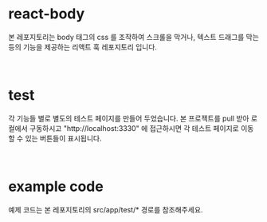 # react-body
본 레포지토리는 body 태그의 css 를 조작하여 스크롤을 막거나, 텍스트 드래그를 막는 등의 기능을 제공하는 리액트 훅 레포지토리 입니다.

<br />

# test
각 기능들 별로 별도의 테스트 페이지를 만들어 두었습니다. 본 프로젝트를 pull 받아 로컬에서 구동하시고 "http://localhost:3330" 에 접근하시면 각 테스트 페이지로 이동할 수 있는 버튼들이 표시됩니다.

<br />

# example code
예제 코드는 본 레포지토리의 src/app/test/* 경로를 참조해주세요.

<br />
